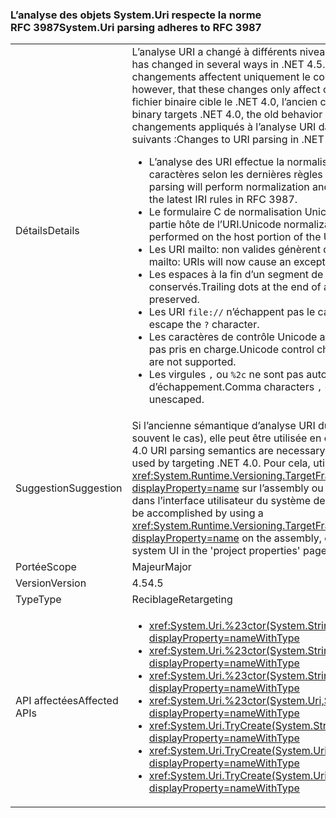 ### <a name="systemuri-parsing-adheres-to-rfc-3987"></a><span data-ttu-id="24a01-101">L’analyse des objets System.Uri respecte la norme RFC 3987</span><span class="sxs-lookup"><span data-stu-id="24a01-101">System.Uri parsing adheres to RFC 3987</span></span>

|   |   |
|---|---|
|<span data-ttu-id="24a01-102">Détails</span><span class="sxs-lookup"><span data-stu-id="24a01-102">Details</span></span>|<span data-ttu-id="24a01-103">L’analyse URI a changé à différents niveaux dans le .NET 4.5.</span><span class="sxs-lookup"><span data-stu-id="24a01-103">URI parsing has changed in several ways in .NET 4.5.</span></span> <span data-ttu-id="24a01-104">Notez, cependant, que ces changements affectent uniquement le code qui cible le .NET 4.5.</span><span class="sxs-lookup"><span data-stu-id="24a01-104">Note, however, that these changes only affect code targeting .NET 4.5.</span></span> <span data-ttu-id="24a01-105">Si un fichier binaire cible le .NET 4.0, l’ancien comportement est appliqué.</span><span class="sxs-lookup"><span data-stu-id="24a01-105">If a binary targets .NET 4.0, the old behavior will be observed.</span></span> <span data-ttu-id="24a01-106">Les changements appliqués à l’analyse URI dans le .NET 4.5 sont les suivants :</span><span class="sxs-lookup"><span data-stu-id="24a01-106">Changes to URI parsing in .NET 4.5 include:</span></span><ul><li><span data-ttu-id="24a01-107">L’analyse des URI effectue la normalisation et la vérification des caractères selon les dernières règles IRI de la norme RFC 3987.</span><span class="sxs-lookup"><span data-stu-id="24a01-107">URI parsing will perform normalization and character checking according to the latest IRI rules in RFC 3987.</span></span></li><li><span data-ttu-id="24a01-108">Le formulaire C de normalisation Unicode n’est appliqué que sur la partie hôte de l’URI.</span><span class="sxs-lookup"><span data-stu-id="24a01-108">Unicode normalization form C will only be performed on the host portion of the URI.</span></span></li><li><span data-ttu-id="24a01-109">Les URI mailto: non valides génèrent désormais une exception.</span><span class="sxs-lookup"><span data-stu-id="24a01-109">Invalid mailto: URIs will now cause an exception.</span></span></li><li><span data-ttu-id="24a01-110">Les espaces à la fin d’un segment de chemin sont désormais conservés.</span><span class="sxs-lookup"><span data-stu-id="24a01-110">Trailing dots at the end of a path segment are now preserved.</span></span></li><li><span data-ttu-id="24a01-111">Les URI <code>file://</code> n’échappent pas le caractère <code>?</code>.</span><span class="sxs-lookup"><span data-stu-id="24a01-111"><code>file://</code> URIs do not escape the <code>?</code> character.</span></span></li><li><span data-ttu-id="24a01-112">Les caractères de contrôle Unicode allant de <code>U+0080</code> à <code>U+009F</code> ne sont pas pris en charge.</span><span class="sxs-lookup"><span data-stu-id="24a01-112">Unicode control characters <code>U+0080</code> through <code>U+009F</code> are not supported.</span></span></li><li><span data-ttu-id="24a01-113">Les virgules <code>,</code> ou <code>%2c</code> ne sont pas automatiquement sans séquence d’échappement.</span><span class="sxs-lookup"><span data-stu-id="24a01-113">Comma characters <code>,</code> or <code>%2c</code> are not automatically unescaped.</span></span></li></ul>|
|<span data-ttu-id="24a01-114">Suggestion</span><span class="sxs-lookup"><span data-stu-id="24a01-114">Suggestion</span></span>|<span data-ttu-id="24a01-115">Si l’ancienne sémantique d’analyse URI du .NET 4.0 est nécessaire (et c’est souvent le cas), elle peut être utilisée en ciblant le .NET 4.0.</span><span class="sxs-lookup"><span data-stu-id="24a01-115">If the old .NET 4.0 URI parsing semantics are necessary (they often aren't), they can be used by targeting .NET 4.0.</span></span> <span data-ttu-id="24a01-116">Pour cela, utilisez un <xref:System.Runtime.Versioning.TargetFrameworkAttribute?displayProperty=name> sur l’assembly ou modifiez les propriétés du projet dans l’interface utilisateur du système de projet de Visual Studio.</span><span class="sxs-lookup"><span data-stu-id="24a01-116">This can be accomplished by using a <xref:System.Runtime.Versioning.TargetFrameworkAttribute?displayProperty=name> on the assembly, or through Visual Studio's project system UI in the 'project properties' page.</span></span>|
|<span data-ttu-id="24a01-117">Portée</span><span class="sxs-lookup"><span data-stu-id="24a01-117">Scope</span></span>|<span data-ttu-id="24a01-118">Majeur</span><span class="sxs-lookup"><span data-stu-id="24a01-118">Major</span></span>|
|<span data-ttu-id="24a01-119">Version</span><span class="sxs-lookup"><span data-stu-id="24a01-119">Version</span></span>|<span data-ttu-id="24a01-120">4.5</span><span class="sxs-lookup"><span data-stu-id="24a01-120">4.5</span></span>|
|<span data-ttu-id="24a01-121">Type</span><span class="sxs-lookup"><span data-stu-id="24a01-121">Type</span></span>|<span data-ttu-id="24a01-122">Reciblage</span><span class="sxs-lookup"><span data-stu-id="24a01-122">Retargeting</span></span>|
|<span data-ttu-id="24a01-123">API affectées</span><span class="sxs-lookup"><span data-stu-id="24a01-123">Affected APIs</span></span>|<ul><li><xref:System.Uri.%23ctor(System.String)?displayProperty=nameWithType></li><li><xref:System.Uri.%23ctor(System.String,System.Boolean)?displayProperty=nameWithType></li><li><xref:System.Uri.%23ctor(System.String,System.UriKind)?displayProperty=nameWithType></li><li><xref:System.Uri.%23ctor(System.Uri,System.String)?displayProperty=nameWithType></li><li><xref:System.Uri.TryCreate(System.String,System.UriKind,System.Uri@)?displayProperty=nameWithType></li><li><xref:System.Uri.TryCreate(System.Uri,System.String,System.Uri@)?displayProperty=nameWithType></li><li><xref:System.Uri.TryCreate(System.Uri,System.Uri,System.Uri@)?displayProperty=nameWithType></li></ul>|

